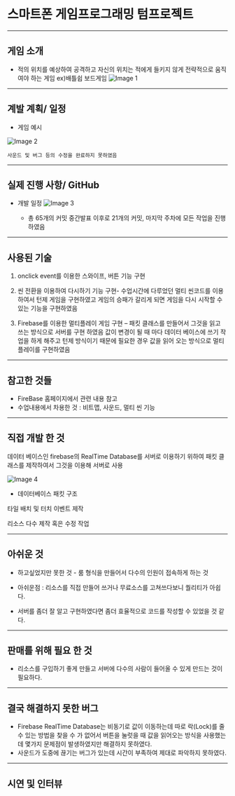 스마트폰 게임프로그래밍 텀프로젝트
======

------
게임 소개
------
+ 적의 위치를 예상하여 공격하고 자신의 위치는 적에게 들키지 않게 전략적으로 움직여야 하는 게임 ex)배틀쉽 보드게임
![Image 1](https://i.imgur.com/x2NIwk8.png)
------
계발 계획/ 일정
------

+ 게임 예시

![Image 2](https://i.imgur.com/zhi6N63.png)

    사운드 및 버그 등의 수정을 완료하지 못하였음


------
실제 진행 사항/ GitHub
------
+ 개발 일정
![Image 3](https://i.imgur.com/pdQPkYx.png)

    + 총 65개의 커밋 중간발표 이후로 21개의 커밋, 마지막 주차에 모든 작업을 진행하였음


------
사용된 기술
------
1. onclick event를 이용한 스와이프, 버튼 기능 구현

2. 씬 전환을 이용하여 다시하기 기능 구현- 수업시간에 다루었던 멀티 씬코드를 이용하여서 턴제 게임을 구현하였고 게임의 승패가 갈리게 되면 게임을 다시 시작할 수 있는 기능을 구현하였음

3. Firebase를 이용한 멀티플레이 게임 구현 – 패킷 클래스를 만들어서 그것을 읽고 쓰는 방식으로 서버를 구현 하였음 값이 변경이 될 때 마다 데이터 베이스에 쓰기 작업을 하게 해주고 턴제 방식이기 때문에 필요한 경우 값을 읽어 오는 방식으로 멀티 플레이를 구현하였음


------
참고한 것들
------
+ FireBase 홈페이지에서 관련 내용 참고
+ 수업내용에서 차용한 것 : 비트맵, 사운드, 멀티 씬 기능 

------
직접 개발 한 것
------
데이터 베이스인 firebase의 RealTime Database를 서버로 이용하기 위하여 패킷 클래스를 제작하여서 그것을 이용해 서버로 사용

![Image 4](https://i.imgur.com/gc1IgCp.png)

+ 데이터베이스 패킷 구조

타일 배치 및 터치 이벤트 제작

리소스 다수 제작 혹은 수정 작업

------
아쉬운 것
------
+ 하고싶었지만 못한 것 - 룸 형식을 만들어서 다수의 인원이 접속하게 하는 것

+ 아쉬운점 : 리소스를 직접 만들어 쓰거나 무료소스를 고쳐쓰다보니 퀄리티가 아쉽다.
+ 서버를 좀더 잘 알고 구현하였다면 좀더 효율적으로 코드를 작성할 수 있었을 것 같다.


------
판매를 위해 필요 한 것
------

+ 리소스를 구입하기 좋게 만들고 서버에 다수의 사람이 들어올 수 있게 만드는 것이 필요하다.


------
결국 해결하지 못한 버그
------
+ Firebase RealTime Database는 비동기로 값이 이동하는데 따로 락(Lock)를 줄 수 있는 방법을 찾을 수 가 없어서 버튼을 눌럿을 때 값을 읽어오는 방식을 사용했는데 몇가지 문제점이 발생하였지만 해결하지 못하였다.
+ 사운드가 도중에 끊기는 버그가 있는데 시간이 부족하여 제대로 파악하지 못하였다.

------
시연 및 인터뷰
------


